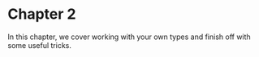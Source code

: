 # Chapter 2

In this chapter, we cover working with your own types and finish off with some useful tricks.
